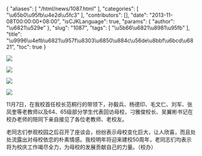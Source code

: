 {
    "aliases": [
        "/html/news/1087.html"
    ],
    "categories": [
        "\u65b0\u95fb\u4e2d\u5fc3"
    ],
    "contributors": [],
    "date": "2013-11-08T00:00:00+08:00",
    "isCJKLanguage": true,
    "params": {
        "author": "\u6821\u529e"
    },
    "slug": "1087",
    "tags": [
        "\u5b66\u6821\u8981\u95fb"
    ],
    "title": "\u9996\u4efb\u6821\u957f\u8303\u6850\u884c\u56de\u8bbf\u6bcd\u6821",
    "toc": true
}

![](https://cdn.tfls.online/mirror/full/9cb1cb3442dbe036c4a24b197c3fafc7fde59830.jpg)




![](https://cdn.tfls.online/mirror/full/2acc2d4ce8722544e1253b5cd5219b5717a44c9d.jpg)




![](https://cdn.tfls.online/mirror/full/42b4b98d951e3ec062c485feab949809e15810f9.jpg)




![](https://cdn.tfls.online/mirror/full/72b4082cd6ec84ee0e46b1ce2ed0957898aad740.jpg)




  





11月7日，在我校首任校长范桐行的带领下，孙毅兵、杨德印、毛文仁、刘军、张凤奎等老教师以及64、65级部分学生代表回访母校，刁雅俊校长、吴翼彬书记在校办老师的陪同下亲自接见了各位老教师、老校友。




老同志们参观校园之后召开了座谈会，纷纷表示母校变化巨大，让人欣喜，而且处处流露出对母校依恋的朴素情感。我校明年将迎来建校50周年，老同志们均表示将为校庆工作竭尽全力，为母校的发展贡献自己的力量。（校办）




  



